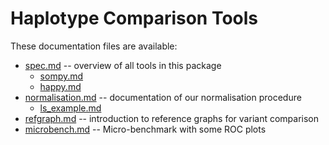 Haplotype Comparison Tools
==========================

These documentation files are available:

*  [spec.md](spec.md) -- overview of all tools in this package
    -  [sompy.md](sompy.md)
    -  [happy.md](happy.md)
*  [normalisation.md](normalisation.md) -- documentation of our normalisation procedure
    -  [ls_example.md](ls_example.md)
*  [refgraph.md](refgraph.md) -- introduction to reference graphs for variant 
   comparison
*  [microbench.md](microbench.md) -- Micro-benchmark with some ROC plots

